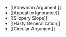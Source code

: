 - [[Strawman Argument ]]
- [[Appeal to Ignorance]]
- [[Slippery Slope]]
- [[Hasty Generalization]]
- [[Circular Argument]]
